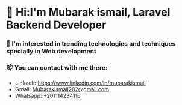 # :wave: Hi:I'm Mubarak ismail, Laravel Backend Developer

### :eyes: I'm interested in trending technologies and techniques specially in Web development
### :mailbox: You can contact with me there:
  * LinkedIn:https://www.linkedin.com/in/mubarakismail
  * Gmail: Mubarakismail202@gmail.com
  * Whatsapp: +201114234116
